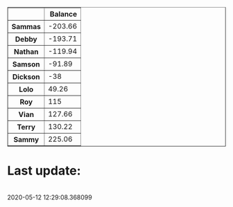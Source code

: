 <table border="1" class="dataframe">
  <thead>
    <tr style="text-align: right;">
      <th></th>
      <th>Balance</th>
    </tr>
  </thead>
  <tbody>
    <tr>
      <th>Sammas</th>
      <td>-203.66</td>
    </tr>
    <tr>
      <th>Debby</th>
      <td>-193.71</td>
    </tr>
    <tr>
      <th>Nathan</th>
      <td>-119.94</td>
    </tr>
    <tr>
      <th>Samson</th>
      <td>-91.89</td>
    </tr>
    <tr>
      <th>Dickson</th>
      <td>-38</td>
    </tr>
    <tr>
      <th>Lolo</th>
      <td>49.26</td>
    </tr>
    <tr>
      <th>Roy</th>
      <td>115</td>
    </tr>
    <tr>
      <th>Vian</th>
      <td>127.66</td>
    </tr>
    <tr>
      <th>Terry</th>
      <td>130.22</td>
    </tr>
    <tr>
      <th>Sammy</th>
      <td>225.06</td>
    </tr>
  </tbody>
</table><H1>Last update:</h1><br>2020-05-12 12:29:08.368099